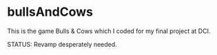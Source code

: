 # bullsAndCows

This is the game Bulls & Cows which I coded for my final project at DCI.

STATUS: Revamp desperately needed. 
